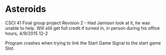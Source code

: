 # Asteroids
CSCI 41 Final group project
Revision 2 - Had Jamison look at it, he was unable to help. Will still get full credit if turned in, in person during his office hours, 4/9/2015 12-2 


Program crashes when trying to link the Start Game Signal to the start game Slot.
